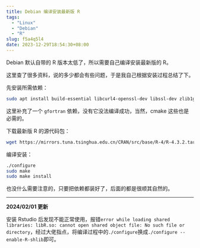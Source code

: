 ```yaml
---
title: Debian 编译安装最新版 R
tags:
  - "Linux"
  - "Debian"
  - "R"
slug: f5a4q5l4
date: 2023-12-29T18:54:30+08:00
---
```


Debian 默认自带的 R 版本太低了，所以需要自己编译安装最新版的 R。

<!--more-->

这里查了很多资料，说的多少都会有些问题，于是我自己根据安装过程总结了下。

先安装所需依赖：

```bash
sudo apt install build-essential libcurl4-openssl-dev libssl-dev zlib1g-dev libbz2-dev libreadline-dev libpcre2-dev liblzma-dev libncurses5-dev libxml2-dev libcairo2-dev libxt-dev gfortran
```

这里补充了一个 `gfortran` 依赖，没有它没法编译成功，当然，cmake 这些也是必需的。

下载最新版 R 的源代码包：

```bash
wget https://mirrors.tuna.tsinghua.edu.cn/CRAN/src/base/R-4/R-4.3.2.tar.gz
```

编译安装：

```bash
./configure
sudo make
sudo make install
```

也没什么需要注意的，只要把依赖都装好了，后面的都是很顺其自然的。

---

**2024/02/01 更新**

安装 Rstudio 后发现不能正常使用，报错`error while loading shared libraries: libR.so: cannot open shared object file: No such file or directory`，经过大佬指点，将编译过程中的`./configure`换成`./configure --enable-R-shlib`即可。
